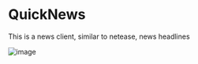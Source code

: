 QuickNews
=========
This is a news client, similar to netease, news headlines

![image](https://raw.githubusercontent.com/tigerguixh/QuickNews/master/image.gif)
